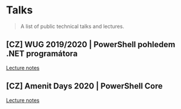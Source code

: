 # Talks

> A list of public technical talks and lectures.

## [CZ] WUG 2019/2020 | PowerShell pohledem .NET programátora

[Lecture notes](https://github.com/KUTlime/PowerShell-pohledem-dotNET-programatora)

## [CZ] Amenit Days 2020 | PowerShell Core

[Lecture notes](.\2020-AmenitDays\amenit-days-2020.md)
